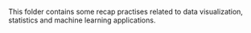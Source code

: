 This folder contains some recap practises related to data visualization, statistics and machine learning applications.
